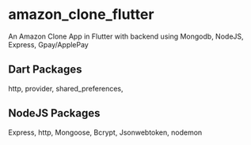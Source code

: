 # amazon_clone_flutter

An Amazon Clone App in Flutter with backend using Mongodb, NodeJS, Express, Gpay/ApplePay

## Dart Packages 
  http,
  provider,
  shared_preferences,
## NodeJS Packages
Express,
http,
Mongoose,
Bcrypt,
Jsonwebtoken,
nodemon
